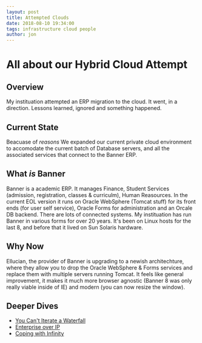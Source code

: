 ```yaml
---
layout: post
title: Attempted Clouds
date: 2018-08-10 19:34:00
tags: infrastructure cloud people
author: jon
---
```


# All about our Hybrid Cloud Attempt

## Overview

My instituation attempted an ERP migration to the cloud.  It went, in a direction.  Lessons learned, ignored and something happened.

## Current State

Beacuase of _reasons_ We expanded our current private cloud environment to accomodate the current batch of Database servers, and all the associated services that connect to the Banner ERP.

## What _is_ Banner

Banner is a academic ERP.  It manages Finance, Student Services (admission, registration, classes & curriculm), Human Reasources.  In the current EOL version it runs on Oracle WebSphere (Tomcat stuff) for its front ends (for user self service), Oracle Forms for administration and an Orcale DB backend.  There are lots of connected systems.  My instituation has run Banner in various forms for over 20 years.  It's been on Linux hosts for the last 8, and before that it lived on Sun Solaris hardware.

## Why Now

Ellucian, the provider of Banner is upgrading to a newish architechture, where they allow you to drop the Oracle WebSphere & Forms services and replace them with multiple servers running Tomcat.  It feels like general improvement, it makes it much more browser agnostic (Banner 8 was only really viable inside of IE) and modern (you can now resize the window).

## Deeper Dives

* [You Can't Iterate a Waterfall](https://jonjunell.github.io/2018-09-10-waterfall.html)
* [Enterprise over IP](https://jonjunell.github.io/2018-09-11-vpn.html)
* [Coping with Infinity](https://jonjunell.github.io/2018-09-12-cloud.html)